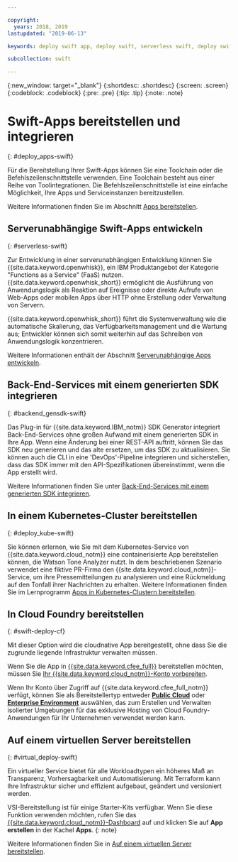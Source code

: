 ```yaml
---

copyright:
  years: 2018, 2019
lastupdated: "2019-06-13"

keywords: deploy swift app, deploy swift, serverless swift, deploy swift cloud foundry, swift kubernetes, swift virtual server

subcollection: swift

---
```


{:new_window: target="_blank"}
{:shortdesc: .shortdesc}
{:screen: .screen}
{:codeblock: .codeblock}
{:pre: .pre}
{:tip: .tip}
{:note: .note}

# Swift-Apps bereitstellen und integrieren
{: #deploy_apps-swift}

Für die Bereitstellung Ihrer Swift-Apps können Sie eine Toolchain oder
die Befehlszeilenschnittstelle verwenden. Eine Toolchain besteht aus einer
Reihe von Toolintegrationen. Die Befehlszeilenschnittstelle ist eine einfache
Möglichkeit, Ihre Apps und Serviceinstanzen bereitzustellen.

Weitere Informationen finden Sie im Abschnitt
[Apps bereitstellen](/docs/apps?topic=creating-apps-create-deploy-app-cli#create-deploy-app-cli).

## Serverunabhängige Swift-Apps entwickeln
{: #serverless-swift}

Zur Entwicklung in einer serverunabhängigen Entwicklung können Sie
{{site.data.keyword.openwhisk}}, ein IBM Produktangebot der Kategorie
"Functions as a Service" (FaaS) nutzen. {{site.data.keyword.openwhisk_short}} ermöglicht die Ausführung von
Anwendungslogik als Reaktion auf Ereignisse oder direkte Aufrufe von
Web-Apps oder mobilen Apps über HTTP ohne Erstellung oder Verwaltung von
Servern.

{{site.data.keyword.openwhisk_short}} führt die Systemverwaltung
wie die automatische Skalierung, das Verfügbarkeitsmanagement und die Wartung
aus; Entwickler können sich somit weiterhin auf das Schreiben von
Anwendungslogik konzentrieren.

Weitere Informationen enthält der Abschnitt
[Serverunabhängige Apps
entwickeln](/docs/apps/deploying?topic=creating-apps-serverless#serverless).

## Back-End-Services mit einem generierten SDK integrieren
{: #backend_gensdk-swift}

Das Plug-in für {{site.data.keyword.IBM_notm}} SDK Generator
integriert Back-End-Services ohne großen Aufwand mit einem generierten SDK in
Ihre
App. Wenn eine Änderung bei einer REST-API auftritt, können Sie das SDK neu generieren und das alte ersetzen, um das SDK zu aktualisieren. Sie können auch die CLI in eine 'DevOps'-Pipeline integrieren und sicherstellen, dass das SDK immer mit den API-Spezifikationen übereinstimmt, wenn die App erstellt wird.

Weitere Informationen finden Sie unter
[Back-End-Services mit einem
generierten SDK integrieren](/docs/swift/backend?topic=swift-sdkgen-cli#sdkgen-cli).

## In einem Kubernetes-Cluster bereitstellen
{: #deploy_kube-swift}

Sie können erlernen, wie Sie mit dem Kubernetes-Service von {{site.data.keyword.cloud_notm}} eine containerisierte App bereitstellen können, die Watson Tone Analyzer nutzt. In dem
beschriebenen Szenario verwendet eine fiktive PR-Firma
den {{site.data.keyword.cloud_notm}}-Service, um ihre Pressemitteilungen
zu analysieren und eine Rückmeldung auf den Tonfall ihrer Nachrichten zu
erhalten. Weitere Informationen finden Sie im Lernprogramm [Apps in Kubernetes-Clustern bereitstellen](/docs/containers?topic=containers-cs_apps_tutorial). 

## In Cloud Foundry bereitstellen
{: #swift-deploy-cf}

Mit dieser Option wird die cloudnative App bereitgestellt, ohne dass Sie die zugrunde liegende Infrastruktur verwalten müssen.

Wenn Sie die App in [{{site.data.keyword.cfee_full}}](/docs/cloud-foundry?topic=cloud-foundry-about) bereitstellen möchten, müssen Sie [Ihr {{site.data.keyword.cloud_notm}}-Konto vorbereiten](/docs/cloud-foundry?topic=cloud-foundry-prepare).

Wenn Ihr Konto über Zugriff auf {{site.data.keyword.cfee_full_notm}} verfügt, können Sie als Bereitstellertyp entweder **[Public Cloud](/docs/cloud-foundry-public?topic=cloud-foundry-public-about-cf)** oder **[Enterprise Environment](/docs/cloud-foundry-public?topic=cloud-foundry-public-cfee)** auswählen, das zum Erstellen und Verwalten isolierter Umgebungen für das exklusive Hosting von Cloud Foundry-Anwendungen für Ihr Unternehmen verwendet werden kann.

## Auf einem virtuellen Server bereitstellen
{: #virtual_deploy-swift}

Ein virtueller Service bietet für alle Workloadtypen ein höheres Maß an
Transparenz, Vorhersagbarkeit und Automatisierung. Mit Terraform kann Ihre
Infrastruktur sicher und effizient aufgebaut, geändert und versioniert werden.

  VSI-Bereitstellung ist für einige Starter-Kits verfügbar. Wenn Sie diese Funktion verwenden möchten, rufen Sie das [{{site.data.keyword.cloud_notm}}-Dashboard](https://{DomainName}) auf und klicken Sie auf **App erstellen** in der Kachel **Apps**.
  {: note}

Weitere Informationen finden Sie in [Auf einem virtuellen Server bereitstellen](/docs/vsi?topic=virtual-servers-deploying-to-a-virtual-server). 
